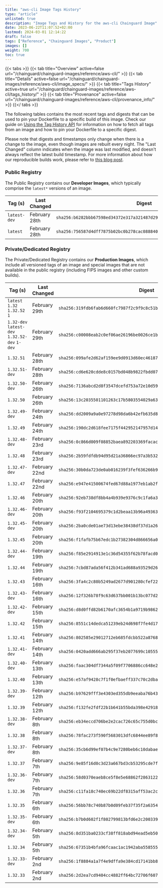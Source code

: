```yaml
---
title: "aws-cli Image Tags History"
type: "article"
unlisted: true
description: "Image Tags and History for the aws-cli Chainguard Image"
date: 2023-06-22T11:07:52+02:00
lastmod: 2024-03-01 12:14:22
draft: false
tags: ["Reference", "Chainguard Images", "Product"]
images: []
weight: 700
toc: true
---
```


{{< tabs >}}
{{< tab title="Overview" active=false url="/chainguard/chainguard-images/reference/aws-cli/" >}}
{{< tab title="Details" active=false url="/chainguard/chainguard-images/reference/aws-cli/image_specs/" >}}
{{< tab title="Tags History" active=true url="/chainguard/chainguard-images/reference/aws-cli/tags_history/" >}}
{{< tab title="Provenance" active=false url="/chainguard/chainguard-images/reference/aws-cli/provenance_info/" >}}
{{</ tabs >}}

The following tables contains the most recent tags and digests that can be used to pin your Dockerfile to a specific build of this image. Check our guide on [Using the Tag History API](/chainguard/chainguard-images/using-the-tag-history-api/) for information on how to fetch all tags from an image and how to pin your Dockerfile to a specific digest.

Please note that digests and timestamps only change when there is a change to the image, even though images are rebuilt every night. The "Last Changed" column indicates when the image was last modified, and doesn't always reflect the latest build timestamp. For more information about how our reproducible builds work, please refer to [this blog post](https://www.chainguard.dev/unchained/reproducing-chainguards-reproducible-image-builds).

### Public Registry
The Public Registry contains our **Developer Images**, which typically comprise the `latest*` versions of an image.

| Tag (s)       | Last Changed  | Digest                                                                    |
|---------------|---------------|---------------------------------------------------------------------------|
|  `latest-dev` | February 28th | `sha256:b6282bbb67598ed34372e317a321487d29cbe68be9ac26b992bd38612845509a` |
|  `latest`     | February 28th | `sha256:756587d4dff7875b02bc0b278cac088840f566b9ee14183c94aec39954b5024f` |


### Private/Dedicated Registry
The Private/Dedicated Registry contains our **Production Images**, which include all versioned tags of an image and special images that are not available in the public registry (including FIPS images and other custom builds).

| Tag (s)                                        | Last Changed  | Digest                                                                    |
|------------------------------------------------|---------------|---------------------------------------------------------------------------|
|  `latest` `1.32` `1.32.52` `1`                 | February 29th | `sha256:319fdb6fab6d660fc7987f2c9f9c8c51bd39674d21d2ad6cf999d05b50bb6216` |
|  `1.32-dev` `latest-dev` `1.32.52-dev` `1-dev` | February 29th | `sha256:c00008eab2c0ef06ae26196be0026ce1b21ae7a941204c05e9407de25405ba3d` |
|  `1.32.51`                                     | February 28th | `sha256:099afe2d62af159ee9d0913d60ec46187419b08c48fe88fc484242b24e57c722` |
|  `1.32.51-dev`                                 | February 28th | `sha256:cd6e620cdde8c0157bd048b9822fbdd07067e7c56be1ab21b45fa7cf1149a83e` |
|  `1.32.50-dev`                                 | February 26th | `sha256:7136abcd2d8f3547dcefd753a72e10d5905a00a4bf151e9fc35dd676f1fa070c` |
|  `1.32.50`                                     | February 26th | `sha256:13c2035501101263c17b5803554029a63286b1cf32e5874f2753daa52ff221af` |
|  `1.32.49-dev`                                 | February 24th | `sha256:dd2009a9a0e97278d98da6b42efb635d830e6317baba9c7c9152ff839019e30d` |
|  `1.32.49`                                     | February 24th | `sha256:190dc2d618fee7175f442952147957d14d79def193cbfae2fedc9f74bbe42d1c` |
|  `1.32.48-dev`                                 | February 23rd | `sha256:0c866d009f08852baea892203369facac228fc7c019e42dd43fbcfbeb3887280` |
|  `1.32.48`                                     | February 23rd | `sha256:2b59fdfdb94d95d21a36866ec97a3b53228a207f6f97c7c2a3fb231b9785a276` |
|  `1.32.47-dev`                                 | February 22nd | `sha256:30b0da723de0ab016239f3fef636266b92d470e30b4d3f1b5dab6f378fd429ab` |
|  `1.32.47`                                     | February 22nd | `sha256:e947e41500674fed67d88a1977eb1ab2f4255f68748d075cc6cbdcccfe8c6221` |
|  `1.32.46`                                     | February 20th | `sha256:92eb738df8bb4a4b939e9376c9c1fa6a3e26a948d0aed06924610fc37bbac71f` |
|  `1.32.46-dev`                                 | February 20th | `sha256:f93f2104695379c1d2beaa13b96a493634b51af07025ef95d700c4935cfc5172` |
|  `1.32.45-dev`                                 | February 20th | `sha256:2ba0cde01ae73d13ebe38438df37d1a265adb60ef8306ce12c9e30a2fb74ddea` |
|  `1.32.45`                                     | February 20th | `sha256:f1fafb75b67edc1b27382304d866656a005ad020d56e9e33b57b8ae73eb9000a` |
|  `1.32.44-dev`                                 | February 19th | `sha256:f85e2914913e1c36d54355f62b78facd0b866da46f85c619ae3b55ff0b61ac19` |
|  `1.32.44`                                     | February 19th | `sha256:7cbd87ada56f412b341ad688a93529d26c9a322d4ab2fde3c983b8e3ab0550ff` |
|  `1.32.43`                                     | February 16th | `sha256:3fa4c2c80b5249ad2677d901280cfef2259042d5a11d2a925e80416dccb3ab27` |
|  `1.32.43-dev`                                 | February 16th | `sha256:12f326b78f9c63d637bb001b13bc077d2bded67b2d356c8919e9b0bf6a7b6fa1` |
|  `1.32.42-dev`                                 | February 15th | `sha256:d8d0ffd82b6170afc3654b1a9719b98621a672b49b9a079313700f4cc143839d` |
|  `1.32.42`                                     | February 15th | `sha256:8551c14dedca51239eb24d698f7fe4d17c3e77fd8625dbf4e4833fc05ddc1f59` |
|  `1.32.41`                                     | February 14th | `sha256:802585e29012712eb685fdcbb522a8768b3f2770960835c604c51c7f30aedfd6` |
|  `1.32.41-dev`                                 | February 14th | `sha256:0420add666ab295f37eb2077699c105553fab6f4f9c25732b88b44c4369229dd` |
|  `1.32.40-dev`                                 | February 13th | `sha256:faac304df7344a5f09f7706886cc648e25ea18cabcefd07db58582c1eb3f3824` |
|  `1.32.40`                                     | February 13th | `sha256:e57af9428c7f1f0efbaeff337c70c2dbae7e6b7447f8243289a77684c87d55c0` |
|  `1.32.39-dev`                                 | February 12th | `sha256:b97629fff3e4303ed355db9eeaba76b43819a888b63eb4563e1656ef52119f48` |
|  `1.32.39`                                     | February 12th | `sha256:f132fe2fdf22b1b641b55bda398e4291839032760480c48d50cba12b53182a63` |
|  `1.32.38-dev`                                 | February 8th  | `sha256:eb34eccd706be2e2cac726c65c755d0bc0f1c05bc8c3729d348046ceba0260a7` |
|  `1.32.38`                                     | February 8th  | `sha256:78fac273f590f5683013dfc6844ee89f8fff004f72c5c81cbfbb1bb9d9425352` |
|  `1.32.37-dev`                                 | February 8th  | `sha256:35cb6d99ef07b4c9e7280beb6c10dabae34c4fe98ac834d7084a3517c452857b` |
|  `1.32.37`                                     | February 7th  | `sha256:9e85f16d0c3d23a667bd3cb53295cde7f95865015bcd48985d9c2e5c3e01ea6b` |
|  `1.32.36-dev`                                 | February 7th  | `sha256:58d0370eaeb8ce5f8e5e68862f2863122f1b8966fa1e04a599e4b588879d2779` |
|  `1.32.36`                                     | February 7th  | `sha256:c11fa18c740ec69b22df8315aff53ac2c2a5a75df746f5009d4d4a5f01ac54d4` |
|  `1.32.35`                                     | February 6th  | `sha256:56bb78c740b87b0d09feb37f35f2a6354b987f31cc0f1b42cd8787201ef981e5` |
|  `1.32.35-dev`                                 | February 6th  | `sha256:b7b0d602f1f802799813bfd6e2c200339b01c2d2b2884e0e5e9b0bdcf291ca99` |
|  `1.32.34-dev`                                 | February 5th  | `sha256:8d351ba0233cf38ff818abd94ead5eb5023e5948ecc30b74ce9f9ac556648858` |
|  `1.32.34`                                     | February 5th  | `sha256:67351b4bfa96fcaac1ac1942aba55855507cbe1768537ad7f8d8f2d5424b986e` |
|  `1.32.33-dev`                                 | February 2nd  | `sha256:1f8884a1a7f4e9dffa9e384cd17141bb8bb1dbcec5ae7d85637b57d7cd5d0a28` |
|  `1.32.33`                                     | February 2nd  | `sha256:2d2ea7cd9404cc4882ff64bc72706f6070ddcfbb77d822cd6df4a527264bca18` |

